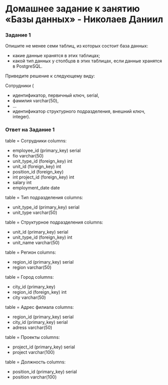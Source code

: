 # Домашнее задание к занятию «Базы данных» - Николаев Даниил

### Задание 1

Опишите не менее семи таблиц, из которых состоит база данных:

- какие данные хранятся в этих таблицах;
- какой тип данных у столбцов в этих таблицах, если данные хранятся в PostgreSQL.

Приведите решение к следующему виду:

Сотрудники (

- идентификатор, первичный ключ, serial,
- фамилия varchar(50),
- ...
- идентификатор структурного подразделения, внешний ключ, integer).

### Ответ на Задание 1

table = Сотрудники
columns:
-  employee_id (primary_key) serial
-  fio varchar(50)
-  unit_type_id (foreign_key) int
-  unit_id (foreign_key) int
-  position_id (foreign_key)
-  int project_id (foreign_key) int
-  salary int
-  employment_date date

table = Тип подразделения
columns:
-  unit_type_id (primary_key) serial
-  unit_type varchar(50)

table = Структурное подразделения
columns:
-  unit_id (primary_key) serial
-  unit_type_id (foreign_key) int
-  unit_name varchar(50)

table = Регион
columns:
-  region_id (primary_key) serial
-  region varchar(50)

table = Город
columns:
-  city_id (primary_key) 
-  region_id (foreign_key) int
-  city varchar(50)

table = Адрес филиала
columns:
-  region_id (primary_key) serial
-  city_id (primary_key) serial
-  adress varchar(50)

table = Проекты
columns:
-  project_id (primary_key) serial
-  project varchar(100)

table = Должность
columns:
-  position_id (primary_key) serial
-  position varchar(100)